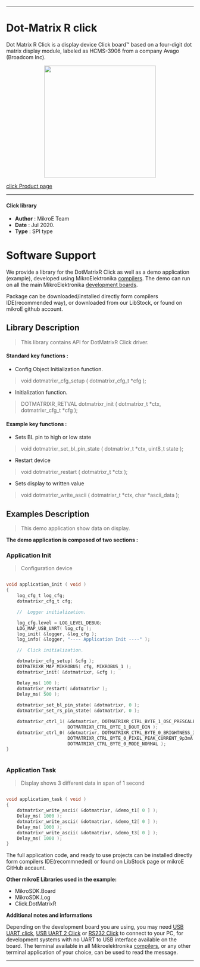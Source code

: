 
---
# Dot-Matrix R click

Dot Matrix R Click is a display device Click board™ based on a four-digit dot matrix display module, labeled as HCMS-3906 from a company Avago (Broadcom Inc).

<p align="center">
  <img src="https://download.mikroe.com/images/click_for_ide/dotmatrixr_click.png" height=300px>
</p>

[click Product page](https://www.mikroe.com/dot-matrix-r-click)

---


#### Click library 

- **Author**        : MikroE Team
- **Date**          : Jul 2020.
- **Type**          : SPI type


# Software Support

We provide a library for the DotMatrixR Click 
as well as a demo application (example), developed using MikroElektronika 
[compilers](https://shop.mikroe.com/compilers). 
The demo can run on all the main MikroElektronika [development boards](https://shop.mikroe.com/development-boards).

Package can be downloaded/installed directly form compilers IDE(recommended way), or downloaded from our LibStock, or found on mikroE github account. 

## Library Description

> This library contains API for DotMatrixR Click driver.

#### Standard key functions :

- Config Object Initialization function.
> void dotmatrixr_cfg_setup ( dotmatrixr_cfg_t *cfg ); 
 
- Initialization function.
> DOTMATRIXR_RETVAL dotmatrixr_init ( dotmatrixr_t *ctx, dotmatrixr_cfg_t *cfg );

#### Example key functions :

- Sets BL pin to high or low state
> void dotmatrixr_set_bl_pin_state ( dotmatrixr_t *ctx, uint8_t state );
 
- Restart device 
> void dotmatrixr_restart ( dotmatrixr_t *ctx );

- Sets display to written value
> void dotmatrixr_write_ascii ( dotmatrixr_t *ctx, char *ascii_data );

## Examples Description

> This demo application show data on display.

**The demo application is composed of two sections :**

### Application Init 

> Configuration device

```c

void application_init ( void )
{
    log_cfg_t log_cfg;
    dotmatrixr_cfg_t cfg;

    //  Logger initialization.

    log_cfg.level = LOG_LEVEL_DEBUG;
    LOG_MAP_USB_UART( log_cfg );
    log_init( &logger, &log_cfg );
    log_info( &logger, "---- Application Init ----" );

    //  Click initialization.

    dotmatrixr_cfg_setup( &cfg );
    DOTMATRIXR_MAP_MIKROBUS( cfg, MIKROBUS_1 );
    dotmatrixr_init( &dotmatrixr, &cfg );

    Delay_ms( 100 );
    dotmatrixr_restart( &dotmatrixr );
    Delay_ms( 500 );
    
    dotmatrixr_set_bl_pin_state( &dotmatrixr, 0 );
    dotmatrixr_set_rs_pin_state( &dotmatrixr, 0 );

    dotmatrixr_ctrl_1( &dotmatrixr, DOTMATRIXR_CTRL_BYTE_1_OSC_PRESCALER_1 |
                       DOTMATRIXR_CTRL_BYTE_1_DOUT_DIN );
    dotmatrixr_ctrl_0( &dotmatrixr, DOTMATRIXR_CTRL_BYTE_0_BRIGHTNESS_30 |
                       DOTMATRIXR_CTRL_BYTE_0_PIXEL_PEAK_CURRENT_9p3mA |
                       DOTMATRIXR_CTRL_BYTE_0_MODE_NORMAL );
}
  
```

### Application Task

> Display shows 3 different data in span of 1 second

```c

void application_task ( void )
{
    dotmatrixr_write_ascii( &dotmatrixr, &demo_t1[ 0 ] );
    Delay_ms( 1000 );
    dotmatrixr_write_ascii( &dotmatrixr, &demo_t2[ 0 ] );
    Delay_ms( 1000 );
    dotmatrixr_write_ascii( &dotmatrixr, &demo_t3[ 0 ] );
    Delay_ms( 1000 );
}  

```


The full application code, and ready to use projects can be  installed directly form compilers IDE(recommneded) or found on LibStock page or mikroE GitHub accaunt.

**Other mikroE Libraries used in the example:** 

- MikroSDK.Board
- MikroSDK.Log
- Click.DotMatrixR

**Additional notes and informations**

Depending on the development board you are using, you may need 
[USB UART click](https://shop.mikroe.com/usb-uart-click), 
[USB UART 2 Click](https://shop.mikroe.com/usb-uart-2-click) or 
[RS232 Click](https://shop.mikroe.com/rs232-click) to connect to your PC, for 
development systems with no UART to USB interface available on the board. The 
terminal available in all Mikroelektronika 
[compilers](https://shop.mikroe.com/compilers), or any other terminal application 
of your choice, can be used to read the message.



---
